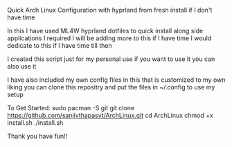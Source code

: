 Quick Arch Linux Configuration with hyprland from fresh install if I don't have time

In this I have used ML4W hyprland dotfiles to quick install along side applications I required I will be adding more to this if I have time I would dedicate to this if I have time till then

I created this script just for my personal use if you want to use it you can also use it

I have also included my own config files in this that is customized to my own liking you can clone this repositry and put the files in ~/.config to use my setup

To Get Started:
sudo pacman -S git
git clone https://github.com/sanjivthapasvt/ArchLinux.git
cd ArchLinux
chmod +x install.sh
./install.sh

Thank you have fun!!

